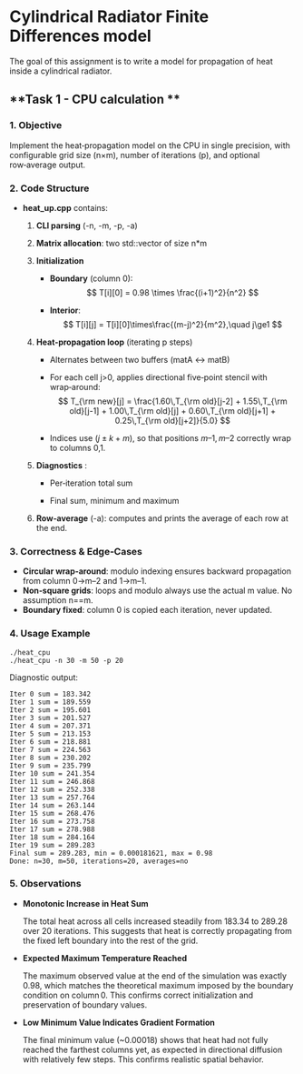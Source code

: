 # Cylindrical Radiator Finite Differences model

The goal of this assignment is to write a model for propagation of heat inside a cylindrical radiator. 



## **Task 1 - CPU calculation **

### 1. **Objective**

Implement the heat‑propagation model on the CPU in single precision, with configurable grid size (n×m), number of iterations (p), and optional row‑average output.

### 2. **Code Structure**

- **heat_up.cpp** contains:

  1. **CLI parsing** (-n, -m, -p, -a)

  2. **Matrix allocation**: two std::vector<float> of size n*m

  3. **Initialization**

     - **Boundary** (column 0):
       $$
       T[i][0] = 0.98 \times \frac{(i+1)^2}{n^2}
       $$

     - **Interior**:
       $$
       T[i][j] = T[i][0]\times\frac{(m-j)^2}{m^2},\quad j\ge1
       $$

  4. **Heat‑propagation loop** (iterating p steps)

     - Alternates between two buffers (matA ↔ matB)

     - For each cell j>0, applies directional five‑point stencil with wrap‑around:
       $$
       T_{\rm new}[j] = \frac{1.60\,T_{\rm old}[j-2] + 1.55\,T_{\rm old}[j-1] + 1.00\,T_{\rm old}[j] + 0.60\,T_{\rm old}[j+1] + 0.25\,T_{\rm old}[j+2]}{5.0}
       $$

     - Indices use $(j±k + m)%m$, so that positions $m–1, m–2$ correctly wrap to columns 0,1.

  5. **Diagnostics** :

     - Per‑iteration total sum

     - Final sum, minimum and maximum

  6. **Row‑average** (-a): computes and prints the average of each row at the end.

  

### 3. **Correctness & Edge‑Cases**

- **Circular wrap‑around**: modulo indexing ensures backward propagation from column 0→m–2 and 1→m–1.
- **Non‑square grids**: loops and modulo always use the actual m value. No assumption n==m.
- **Boundary fixed**: column 0 is copied each iteration, never updated.



### 4. **Usage Example**

```
./heat_cpu
./heat_cpu -n 30 -m 50 -p 20
```

Diagnostic output:

```
Iter 0 sum = 183.342
Iter 1 sum = 189.559
Iter 2 sum = 195.601
Iter 3 sum = 201.527
Iter 4 sum = 207.371
Iter 5 sum = 213.153
Iter 6 sum = 218.881
Iter 7 sum = 224.563
Iter 8 sum = 230.202
Iter 9 sum = 235.799
Iter 10 sum = 241.354
Iter 11 sum = 246.868
Iter 12 sum = 252.338
Iter 13 sum = 257.764
Iter 14 sum = 263.144
Iter 15 sum = 268.476
Iter 16 sum = 273.758
Iter 17 sum = 278.988
Iter 18 sum = 284.164
Iter 19 sum = 289.283
Final sum = 289.283, min = 0.000181621, max = 0.98
Done: n=30, m=50, iterations=20, averages=no
```

### 5. **Observations**

- **Monotonic Increase in Heat Sum**

  The total heat across all cells increased steadily from 183.34 to 289.28 over 20 iterations. This suggests that heat is correctly propagating from the fixed left boundary into the rest of the grid.

- **Expected Maximum Temperature Reached**

  The maximum observed value at the end of the simulation was exactly 0.98, which matches the theoretical maximum imposed by the boundary condition on column 0. This confirms correct initialization and preservation of boundary values.

- **Low Minimum Value Indicates Gradient Formation**

  The final minimum value (~0.00018) shows that heat had not fully reached the farthest columns yet, as expected in directional diffusion with relatively few steps. This confirms realistic spatial behavior.





